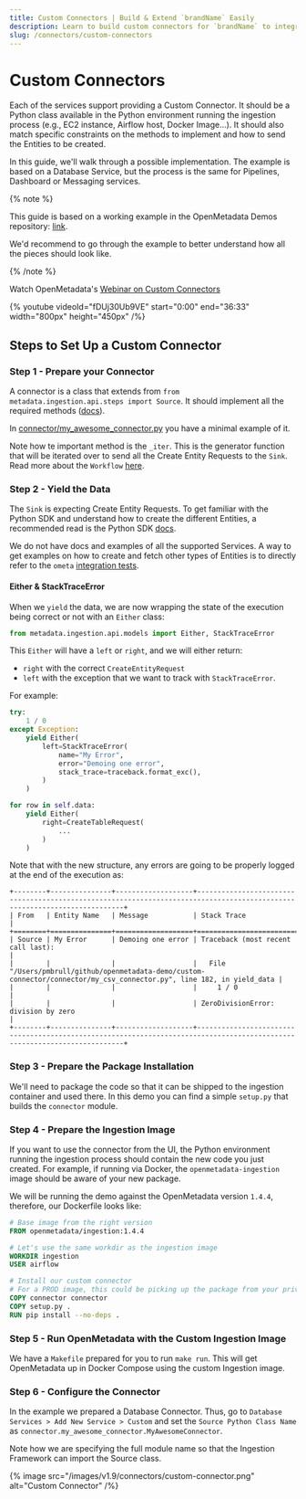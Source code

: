 ```yaml
---
title: Custom Connectors | Build & Extend `brandName` Easily
description: Learn to build custom connectors for `brandName` to integrate any data source. Step-by-step guides, code examples, and best practices included.
slug: /connectors/custom-connectors
---
```


# Custom Connectors

Each of the services support providing a Custom Connector. It should be a Python class available in the Python environment
running the ingestion process (e.g., EC2 instance, Airflow host, Docker Image...). It should also match specific constraints on the methods to implement and how to send the Entities to be
created.

In this guide, we'll walk through a possible implementation. The example is based on a Database Service, but the
process is the same for Pipelines, Dashboard or Messaging services.

{% note %}

This guide is based on a working example in the OpenMetadata Demos repository: [link](https://github.com/open-metadata/openmetadata-demo/tree/main/custom-connector).

We'd recommend to go through the example to better understand how all the pieces should look like.

{% /note %}

Watch OpenMetadata's [Webinar on Custom Connectors](https://www.youtube.com/watch?v=fDUj30Ub9VE)

{% youtube videoId="fDUj30Ub9VE" start="0:00" end="36:33" width="800px" height="450px" /%}

## Steps to Set Up a Custom Connector

### Step 1 - Prepare your Connector

A connector is a class that extends from `from metadata.ingestion.api.steps import Source`. It should implement
all the required methods ([docs](https://docs.open-metadata.org/latest/sdk/python/build-connector/source#for-consumers-of-openmetadata-ingestion-to-define-custom-connectors-in-their-own-package-with-same-namespace)).

In [connector/my_awesome_connector.py](https://github.com/open-metadata/openmetadata-demo/blob/main/custom-connector/connector/my_awesome_connector.py) you have a minimal example of it.

Note how te important method is the `_iter`. This is the generator function that will be iterated over
to send all the Create Entity Requests to the `Sink`. Read more about the `Workflow` [here](https://docs.open-metadata.org/latest/sdk/python/build-connector).

### Step 2 - Yield the Data

The `Sink` is expecting Create Entity Requests. To get familiar with the Python SDK and understand how to create
the different Entities, a recommended read is the Python SDK [docs](/sdk/python).

We do not have docs and examples of all the supported Services. A way to get examples on how to create and fetch
other types of Entities is to directly refer to the `ometa` [integration tests](https://github.com/open-metadata/OpenMetadata/tree/main/ingestion/tests/integration/ometa).

#### Either & StackTraceError

When we `yield` the data, we are now wrapping the state of the execution being correct or not with an `Either` class:

```python
from metadata.ingestion.api.models import Either, StackTraceError
```

This `Either` will have a `left` or `right`, and we will either return:
- `right` with the correct `CreateEntityRequest`
- `left` with the exception that we want to track with `StackTraceError`.


For example:

```python
try:
    1 / 0
except Exception:
    yield Either(
        left=StackTraceError(
            name="My Error",
            error="Demoing one error",
            stack_trace=traceback.format_exc(),
        )
    )

for row in self.data:
    yield Either(
        right=CreateTableRequest(
            ...
        )
    )
```

Note that with the new structure, any errors are going to be properly logged at the end of the execution as:

```
+--------+---------------+-------------------+--------------------------------------------------------------------------------------------------------------------------+
| From   | Entity Name   | Message           | Stack Trace                                                                                                              |
+========+===============+===================+==========================================================================================================================+
| Source | My Error      | Demoing one error | Traceback (most recent call last):                                                                                       |
|        |               |                   |   File "/Users/pmbrull/github/openmetadata-demo/custom-connector/connector/my_csv_connector.py", line 182, in yield_data |
|        |               |                   |     1 / 0                                                                                                                |
|        |               |                   | ZeroDivisionError: division by zero                                                                                      |
+--------+---------------+-------------------+--------------------------------------------------------------------------------------------------------------------------+
```

### Step 3 - Prepare the Package Installation

We'll need to package the code so that it can be shipped to the ingestion container and used there. In this demo
you can find a simple `setup.py` that builds the `connector` module.

### Step 4 - Prepare the Ingestion Image

If you want to use the connector from the UI, the Python environment running the ingestion process should contain
the new code you just created. For example, if running via Docker, the `openmetadata-ingestion` image should be 
aware of your new package.

We will be running the demo against the OpenMetadata version `1.4.4`, therefore, our Dockerfile looks like:

```Dockerfile
# Base image from the right version
FROM openmetadata/ingestion:1.4.4

# Let's use the same workdir as the ingestion image
WORKDIR ingestion
USER airflow

# Install our custom connector
# For a PROD image, this could be picking up the package from your private package index
COPY connector connector
COPY setup.py .
RUN pip install --no-deps .
```

### Step 5 - Run OpenMetadata with the Custom Ingestion Image

We have a `Makefile` prepared for you to run `make run`. This will get OpenMetadata up in Docker Compose using the
custom Ingestion image.

### Step 6 - Configure the Connector

In the example we prepared a Database Connector. Thus, go to `Database Services > Add New Service > Custom`
and set the `Source Python Class Name` as `connector.my_awesome_connector.MyAwesomeConnector`.

Note how we are specifying the full module name so that the Ingestion Framework can import the Source class.

{% image
  src="/images/v1.9/connectors/custom-connector.png"
  alt="Custom Connector" /%}
